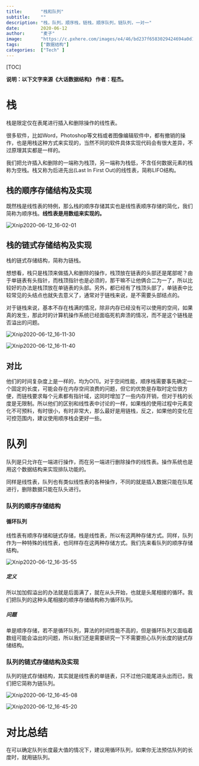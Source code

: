 ```yaml
---
title:       "栈和队列"
subtitle:    ""
description: "栈，队列，顺序栈，链栈，顺序队列，链队列，一对一"
date:        2020-06-12
author:      "麦子"
image:       "https://c.pxhere.com/images/e4/46/bd237f6583029424694a0d16589b-1435053.jpg!d"
tags:        ["数据结构"]
categories:  ["Tech" ]
---
```


[TOC]

**说明：以下文字来源《大话数据结构》 作者：程杰。**

 

# 栈

栈是限定仅在表尾进行插入和删除操作的线性表。

很多软件，比如Word，Photoshop等文档或者图像编辑软件中，都有撤销的操作，也是用栈这种方式来实现的，当然不同的软件具体实现代码会有很大差异，不过原理其实都是一样的。

我们把允许插入和删除的一端称为栈顶，另一端称为栈低，不含任何数据元素的栈称为空栈。栈又称为后进先出(Last In First Out)的线性表，简称LIFO结构。 



## 栈的顺序存储结构及实现

既然栈是线性表的特例，那么栈的顺序存储其实也是线性表顺序存储的简化，我们简称为顺序栈。**线性表是用数组来实现的。**

![Xnip2020-06-12_16-02-01](/img/Xnip2020-06-12_16-02-01.png)



## 栈的链式存储结构及实现

栈的链式存储结构，简称为链栈。

想想看，栈只是栈顶来做插入和删除的操作，栈顶放在链表的头部还是尾部呢？由于单链表有头指针，而栈顶指针也是必须的，那干嘛不让他俩合二为一了，所以比较好的办法是栈顶放在单链表的头部。另外，都已经有了栈顶头部了，单链表中比较常见的头结点也就失去意义了，通常对于链栈来说，是不需要头部结点的。 

对于链栈来说，基本不存在栈满的情况，除非内存已经没有可以使用的空间，如果真的发生，那此时的计算机操作系统已经面临死机奔溃的情况，而不是这个链栈是否溢出的问题。

![Xnip2020-06-12_16-11-30](/img/Xnip2020-06-12_16-11-30.png)

![Xnip2020-06-12_16-11-40](/img/Xnip2020-06-12_16-11-40.png)

## 对比

他们的时间复杂度上是一样的，均为O(1)。对于空间性能，顺序栈需要事先确定一个固定的长度，可能会存在内存空间浪费的问题，但它的优势是存取时定位很方便，而链栈要求每个元素都有指针域，这同时增加了一些内存开销，但对于栈的长度是无限制。所以他们的区别和线性表中讨论的一样，如果栈的使用过程中元素变化不可预料，有时很小，有时非常大，那么最好是用链栈，反之，如果他的变化在可控范围内，建议使用顺序栈会更好一些。 



# 队列

队列是只允许在一端进行操作，而在另一端进行删除操作的线性表。操作系统也是用这个数据结构来实现排队功能的。

同样是线性表，队列也有类似线性表的各种操作，不同的就是插入数据只能在队尾进行，删除数据只能在队头进行。



### 队列的顺序存储结构



#### 循环队列

线性表有顺序存储和链式存储，栈是线性表，所以有这两种存储方式。同样，队列作为一种特殊的线性表，也同样存在这两种存储方式。我们先来看队列的顺序存储结构。 

![Xnip2020-06-12_16-35-55](/img/Xnip2020-06-12_16-35-55.png)

##### 定义

所以加加假溢出的办法就是后面满了，就在从头开始，也就是头尾相接的循环。我们把队列的这种头尾相接的顺序存储结构称为循环队列。 

##### 问题

单是顺序存储，若不是循环队列，算法的时间性能不高的，但是循环队列又面临着数组可能会溢出的问题，所以我们还是需要研究一下不需要担心队列长度的链式存储结构。 



### 队列的链式存储结构及实现

队列的链式存储结构，其实就是线性表的单链表，只不过他只能尾进头出而已，我们把它简称为链队列。

![Xnip2020-06-12_16-45-08](/img/Xnip2020-06-12_16-45-08.png)

![Xnip2020-06-12_16-45-20](/img/Xnip2020-06-12_16-45-20.png)

# 对比总结

在可以确定队列长度最大值的情况下，建议用循环队列，如果你无法预估队列的长度时，就用链队列。 











